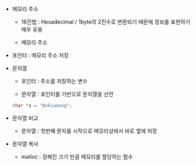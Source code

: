 * 메모리 주소
    * 16진법 : Hexadecimal / 1byte의 2진수로 변환되기 때문에 정보를 표현하기 매우 유용
    
    * 메모리 주소

* 포인터 : 메모리 주소 저장

* 문자열
    * 포인터 : 주소를 저장하는 변수
    
    * 문자열 : 포인터를 기반으로 문자열을 선언
    ```c
    char *s = "Ankiwoong";
    ```

* 문자열 비교
    * 문자열 : 첫번째 문자를 시작으로 메모리상에서 바로 옆에 저장

* 문자열 복사
    * malloc : 정해진 크기 만큼 메모리를 할당하는 함수